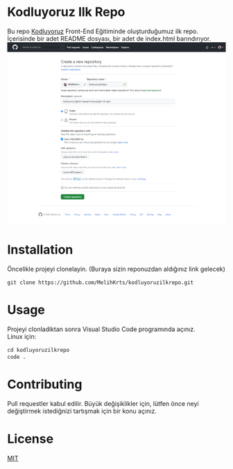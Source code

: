 # Kodluyoruz Ilk Repo

Bu repo [Kodluyoruz](https://www.kodluyoruz.org) Front-End Eğitiminde oluşturduğumuz ilk repo. İçerisinde bir adet README dosyası, bir adet de index.html barındırıyor.
<br>
![Repo Ekran Görüntüsü](https://github.com/MelihKrts/kodluyoruzilkrepo/blob/main/img/kodluyoruz-repo.png)


# Installation

Öncelikle projeyi clonelayin. (Buraya sizin reponuzdan aldığınız link gelecek)

```
git clone https://github.com/MelihKrts/kodluyoruzilkrepo.git
```


# Usage

Projeyi clonladiktan sonra Visual Studio Code programında açınız.<br>
Linux için:

```
cd kodluyoruzilkrepo
code .
```
# Contributing

Pull requestler kabul edilir. Büyük değişiklikler için, lütfen önce neyi değiştirmek istediğnizi tartışmak  için bir konu açınız.

# License

[MIT](https://choosealicense.com/licenses/mit/)


